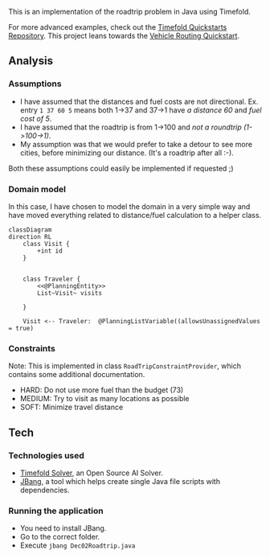 This is an implementation of the roadtrip problem in Java using Timefold.

For more advanced examples, check out the [Timefold Quickstarts Repository](https://github.com/TimefoldAI/timefold-quickstarts).
This project leans towards the [Vehicle Routing Quickstart](https://github.com/TimefoldAI/timefold-quickstarts/tree/stable/java/vehicle-routing).

## Analysis

### Assumptions

- I have assumed that the distances and fuel costs are not directional. Ex. entry `1 37 60 5` means both 1->37 and 37->1 have _a distance 60_ and _fuel cost of 5_.
- I have assumed that the roadtrip is from 1->100 and _not a roundtrip (1->100->1)_.
- My assumption was that we would prefer to take a detour to see more cities, before minimizing our distance. (It's a roadtrip after all :-).

Both these assumptions could easily be implemented if requested ;)

### Domain model

In this case, I have chosen to model the domain in a very simple way and have moved everything related to distance/fuel calculation to a helper class. 

```mermaid
classDiagram
direction RL
    class Visit {
        +int id
    }


    class Traveler {
        <<@PlanningEntity>>
        List~Visit~ visits
        
    }

    Visit <-- Traveler:  @PlanningListVariable((allowsUnassignedValues = true)
```

### Constraints

Note: This is implemented in class `RoadTripConstraintProvider`, which contains some additional documentation.

- HARD: Do not use more fuel than the budget (73)
- MEDIUM: Try to visit as many locations as possible
- SOFT: Minimize travel distance

## Tech

### Technologies used

- [Timefold Solver](https://docs.timefold.ai/timefold-solver/latest/introduction), an Open Source AI Solver.
- [JBang](https://www.jbang.dev/documentation/guide/latest/index.html), a tool which helps create single Java file scripts with dependencies.

### Running the application

- You need to install JBang.
- Go to the correct folder.
- Execute `jbang Dec02Roadtrip.java`

